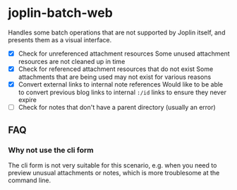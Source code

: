 # joplin-batch-web

Handles some batch operations that are not supported by Joplin itself, and presents them as a visual interface.

- [x] Check for unreferenced attachment resources
      Some unused attachment resources are not cleaned up in time
- [x] Check for referenced attachment resources that do not exist
      Some attachments that are being used may not exist for various reasons
- [x] Convert external links to internal note references
      Would like to be able to convert previous blog links to internal `:/id` links to ensure they never expire
- [ ] Check for notes that don't have a parent directory (usually an error)

## FAQ

### Why not use the cli form

The cli form is not very suitable for this scenario, e.g. when you need to preview unusual attachments or notes, which is more troublesome at the command line.
